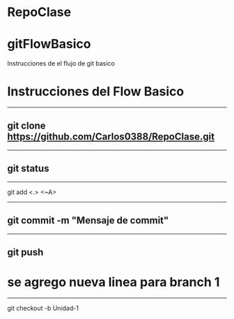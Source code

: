 # RepoClase

# gitFlowBasico
Instrucciones de el flujo de git basico

# Instrucciones del Flow Basico
---
git clone https://github.com/Carlos0388/RepoClase.git
---

---
git status
---

---
git add <.> <~A>

---
git commit -m "Mensaje de commit"
---

---
git push
---
# se agrego nueva linea para branch 1
---
git checkout -b Unidad-1